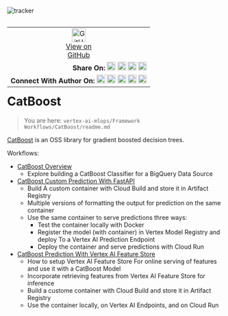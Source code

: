 ![tracker](https://us-central1-vertex-ai-mlops-369716.cloudfunctions.net/pixel-tracking?path=statmike%2Fvertex-ai-mlops%2FFramework+Workflows%2FCatBoost&file=readme.md)
<!--- header table --->
<table align="left">
<tr>     
  <td style="text-align: center">
    <a href="https://github.com/statmike/vertex-ai-mlops/blob/main/Framework%20Workflows/CatBoost/readme.md">
      <img width="32px" src="https://www.svgrepo.com/download/217753/github.svg" alt="GitHub logo">
      <br>View on<br>GitHub
    </a>
  </td>
</tr>
<tr>
  <td style="text-align: right">
    <b>Share On: </b> 
    <a href="https://www.linkedin.com/sharing/share-offsite/?url=https%3A//github.com/statmike/vertex-ai-mlops/blob/main/Framework%20Workflows/CatBoost/readme.md"><img src="https://upload.wikimedia.org/wikipedia/commons/8/81/LinkedIn_icon.svg" alt="Linkedin Logo" width="20px"></a> 
    <a href="https://reddit.com/submit?url=https%3A//github.com/statmike/vertex-ai-mlops/blob/main/Framework%20Workflows/CatBoost/readme.md"><img src="https://redditinc.com/hubfs/Reddit%20Inc/Brand/Reddit_Logo.png" alt="Reddit Logo" width="20px"></a> 
    <a href="https://bsky.app/intent/compose?text=https%3A//github.com/statmike/vertex-ai-mlops/blob/main/Framework%20Workflows/CatBoost/readme.md"><img src="https://upload.wikimedia.org/wikipedia/commons/7/7a/Bluesky_Logo.svg" alt="BlueSky Logo" width="20px"></a> 
    <a href="https://twitter.com/intent/tweet?url=https%3A//github.com/statmike/vertex-ai-mlops/blob/main/Framework%20Workflows/CatBoost/readme.md"><img src="https://upload.wikimedia.org/wikipedia/commons/5/5a/X_icon_2.svg" alt="X (Twitter) Logo" width="20px"></a> 
  </td>
</tr>
<tr>
  <td style="text-align: right">
    <b>Connect With Author On: </b> 
    <a href="https://www.linkedin.com/in/statmike"><img src="https://upload.wikimedia.org/wikipedia/commons/8/81/LinkedIn_icon.svg" alt="Linkedin Logo" width="20px"></a>
    <a href="https://www.github.com/statmike"><img src="https://www.svgrepo.com/download/217753/github.svg" alt="GitHub Logo" width="20px"></a> 
    <a href="https://www.youtube.com/@statmike-channel"><img src="https://upload.wikimedia.org/wikipedia/commons/f/fd/YouTube_full-color_icon_%282024%29.svg" alt="YouTube Logo" width="20px"></a>
    <a href="https://bksy.app/profile/statmike.bsky.social"><img src="https://upload.wikimedia.org/wikipedia/commons/7/7a/Bluesky_Logo.svg" alt="BlueSky Logo" width="20px"></a> 
    <a href="https://x.com/statmike"><img src="https://upload.wikimedia.org/wikipedia/commons/5/5a/X_icon_2.svg" alt="X (Twitter) Logo" width="20px"></a>
  </td>
</tr>
</table><br/><br/><br/><br/>

---
# CatBoost
> You are here: `vertex-ai-mlops/Framework Workflows/CatBoost/readme.md`

[CatBoost](https://catboost.ai/) is an OSS library for gradient boosted decision trees.

Workflows:
- [CatBoost Overview](./CatBoost%20Overview.ipynb)
    - Explore building a CatBoost Classifier for a BigQuery Data Source
- [CatBoost Custom Prediction With FastAPI](./CatBoost%20Custom%20Prediction%20With%20FastAPI.ipynb)
    - Build A custom container with Cloud Build and store it in Artifact Registry
    - Multiple versions of formatting the output for prediction on the same container
    - Use the same container to serve predictions three ways:
        - Test the container locally with Docker
        - Register the model (with container) in Vertex Model Registry and deploy To a Vertex AI Prediction Endpoint
        - Deploy the container and serve predictions with Cloud Run
- [CatBoost Prediction With Vertex AI Feature Store](./CatBoost%20Prediction%20With%20Vertex%20AI%20Feature%20Store.ipynb)
    - How to setup Vertex AI Feature Store For online serving of features and use it with a CatBoost Model
    - Incorporate retrieving features from Vertex AI Feature Store for inference
    - Build a custome container with Cloud Build and store it in Artifact Registry
    - Use the container locally, on Vertex AI Endpoints, and on Cloud Run
